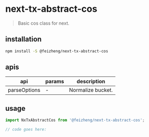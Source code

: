 # next-tx-abstract-cos
> Basic cos class for next.

## installation
```bash
npm install -S @feizheng/next-tx-abstract-cos
```

## apis
| api          | params | description       |
| ------------ | ------ | ----------------- |
| parseOptions | -      | Normalize bucket. |

## usage
```js
import NxTxAbstractCos from '@feizheng/next-tx-abstract-cos';

// code goes here:
```
